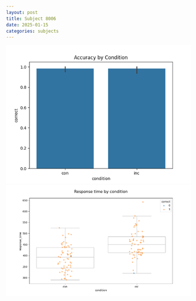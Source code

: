 ```yaml
---
layout: post
title: Subject 8006
date: 2025-01-15
categories: subjects
---
```


![](data/8006/run-21/8006_NF_acc.png)
![](data/8006/run-21/8006_NF_rt.png)
